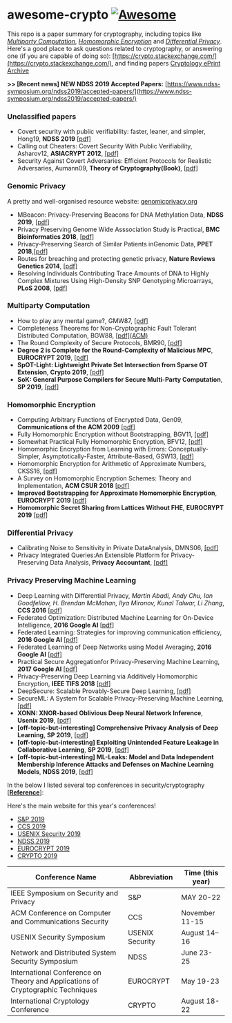 # awesome-crypto [![Awesome](https://awesome.re/badge.svg)](https://awesome.re)

This repo is a paper summary for cryptography, including topics like [*Multiparty Computation*](https://en.wikipedia.org/wiki/Secure_multi-party_computation), [*Homomorphic Encryption*](https://en.wikipedia.org/wiki/Homomorphic_encryption) and [*Differential Privacy*](https://en.wikipedia.org/wiki/Differential_privacy). Here's a good place to ask questions related to cryptography, or answering one (if you are capable of doing so): [https://crypto.stackexchange.com/](https://crypto.stackexchange.com/), and finding papers [Cryptology ePrint Archive](https://eprint.iacr.org/)

**>> [Recent news] NEW NDSS 2019 Accepted Papers:** [https://www.ndss-symposium.org/ndss2019/accepted-papers/](https://www.ndss-symposium.org/ndss2019/accepted-papers/)

### Unclassified papers
- Covert security with public verifiability: faster, leaner, and simpler, Hong19, **NDSS 2019** [[pdf]](https://eprint.iacr.org/2018/1108.pdf)
- Calling out Cheaters: Covert Security With Public Verifiability, Asharov12, **ASIACRYPT 2012**, [[pdf]](https://eprint.iacr.org/2012/708.pdf)
- Security Against Covert Adversaries: Efficient Protocols for Realistic Adversaries, Aumann09, **Theory of Cryptography(Book)**, [[pdf]](https://eprint.iacr.org/2007/060.pdf)

### Genomic Privacy

A pretty and well-organised resource website: [genomicprivacy.org](https://genomeprivacy.org/publications/)

- MBeacon: Privacy-Preserving Beacons for DNA Methylation Data, **NDSS 2019**, [[pdf]](https://www.ndss-symposium.org/wp-content/uploads/2019/02/ndss2019_03A-2_Hagestedt_paper.pdf)
- Privacy Preserving Genome Wide Asssociation Study is Practical, **BMC Bioinformatics 2018**, [[pdf]](https://eprint.iacr.org/2017/955.pdf)
- Privacy-Preserving Search of Similar Patients inGenomic Data, **PPET 2018**,[[pdf]](https://www.petsymposium.org/2018/files/papers/issue4/popets-2018-0034.pdf)
- Routes for breaching and protecting genetic privacy, **Nature Reviews Genetics 2014**, [[pdf]](https://www.ncbi.nlm.nih.gov/pubmed/24805122)
- Resolving Individuals Contributing Trace Amounts of DNA to Highly Complex Mixtures Using High-Density SNP Genotyping Microarrays, **PLoS 2008**, [[pdf]](https://journals.plos.org/plosgenetics/article?id=10.1371/journal.pgen.1000167)



### Multiparty Computation
- How to play any mental game?, GMW87, [[pdf]](https://dl.acm.org/citation.cfm?id=28420)
- Completeness Theorems for Non-Cryptographic Fault Tolerant Distributed Computation, BGW88, [[pdf]\(ACM\)](https://dl.acm.org/citation.cfm?id=62213)
- The Round Complexity of Secure Protocols, BMR90, [[pdf]](http://web.cs.ucdavis.edu/~rogaway/papers/bmr90)
- **Degree 2 is Complete for the Round-Complexity of Malicious MPC**, **EUROCRYPT 2019**, [[pdf]](https://eprint.iacr.org/2019/200.pdf)
- **SpOT-Light: Lightweight Private Set Intersection from Sparse OT Extension**, **Crypto 2019**, [[pdf]](https://eprint.iacr.org/2019/634.pdf)
- **SoK: General Purpose Compilers for Secure Multi-Party Computation**, **SP 2019**, [[pdf]](https://marsella.github.io/static/mpcsok.pdf)

### Homomorphic Encryption

- Computing Arbitrary Functions of Encrypted Data, Gen09, **Communications of the ACM 2009** [[pdf]](https://crypto.stanford.edu/craig/easy-fhe.pdf)
- Fully Homomorphic Encryption without Bootstrapping, BGV11, [[pdf]](https://eprint.iacr.org/2011/277.pdf)
- Somewhat Practical Fully Homomorphic Encryption, BFV12, [[pdf]](https://pdfs.semanticscholar.org/531f/8e756ea280f093138788ee896b3fa8ca085a.pdf)
- Homomorphic Encryption from Learning with Errors: Conceptually-Simpler, Asymptotically-Faster, Attribute-Based, GSW13, [[pdf]](https://eprint.iacr.org/2013/340.pdf)
- Homomorphic Encryption for Arithmetic of Approximate Numbers, CKSS16, [[pdf]](https://eprint.iacr.org/2016/421.pdf)
- A Survey on Homomorphic Encryption Schemes: Theory and Implementation, **ACM CSUR 2018** [[pdf]](https://arxiv.org/pdf/1704.03578.pdf)
- **Improved Bootstrapping for Approximate Homomorphic Encryption**, **EUROCRYPT 2019** [[pdf]](https://eprint.iacr.org/2018/1043.pdfhttps://eprint.iacr.org/2018/1043.pdf)
- **Homomorphic Secret Sharing from Lattices Without FHE**, **EUROCRYPT 2019** [[pdf]](https://eprint.iacr.org/2019/129.pdf)


### Differential Privacy
- Calibrating Noise to Sensitivity in Private DataAnalysis, DMNS06, [[pdf]](http://people.csail.mit.edu/asmith/PS/sensitivity-tcc-final.pdf)
- Privacy Integrated Queries:An Extensible Platform for Privacy-Preserving Data Analysis, **Privacy Accountant**, [[pdf]](https://www.microsoft.com/en-us/research/wp-content/uploads/2010/09/pinq-CACM.pdf)

### Privacy Preserving Machine Learning
- Deep Learning with Differential Privacy, *Martín Abadi, Andy Chu, Ian Goodfellow, H. Brendan McMahan, Ilya Mironov, Kunal Talwar, Li Zhang*, **CCS 2016** [[pdf]](https://arxiv.org/pdf/1607.00133.pdf)
- Federated Optimization: Distributed Machine Learning for On-Device Intelligence, **2016 Google AI** [[pdf]](https://arxiv.org/pdf/1610.02527.pdf)
- Federated Learning: Strategies for improving communication efficiency, **2016 Google AI** [[pdf]](https://arxiv.org/pdf/1610.05492.pdf)
- Federated Learning of Deep Networks using Model Averaging, **2016 Google AI** [[pdf]](https://pdfs.semanticscholar.org/8b41/9080cd37bdc30872b76f405ef6a93eae3304.pdf)
- Practical Secure Aggregationfor Privacy-Preserving Machine Learning, **2017 Google AI** [[pdf]](https://acmccs.github.io/papers/p1175-bonawitzA.pdf)
- Privacy-Preserving Deep Learning via Additively Homomorphic Encryption, **IEEE TIFS 2018** [[pdf]](https://eprint.iacr.org/2017/715.pdf)
- DeepSecure: Scalable Provably-Secure Deep Learning, [[pdf]](https://arxiv.org/ftp/arxiv/papers/1705/1705.08963.pdf)
- SecureML: A System for Scalable Privacy-Preserving Machine Learning, [[pdf]](https://eprint.iacr.org/2017/396.pdf)
- **XONN: XNOR-based Oblivious Deep Neural Network Inference**, **Usenix 2019**, [[pdf]](https://eprint.iacr.org/2019/171.pdf)
- **[off-topic-but-interesting] Comprehensive Privacy Analysis of Deep Learning**, **SP 2019**, [[pdf]](https://arxiv.org/pdf/1812.00910.pdf)
- **[off-topic-but-interesting] Exploiting Unintended Feature Leakage in Collaborative Learning**, **SP 2019**, [[pdf]](https://arxiv.org/pdf/1805.04049.pdf)
- **[off-topic-but-interesting] ML-Leaks: Model and Data Independent Membership Inference Attacks and Defenses on Machine Learning Models**, **NDSS 2019**, [[pdf]](https://arxiv.org/pdf/1806.01246.pdf)

In the below I listed several top conferences in security/cryptography [[**Reference**]](http://faculty.cs.tamu.edu/guofei/sec_conf_stat.htm):

Here's the main website for this year's conferences!
- [S&P 2019](https://www.ieee-security.org/TC/SP2019/)
- [CCS 2019](https://www.sigsac.org/ccs/CCS2019/)
- [USENIX Security 2019](https://www.usenix.org/conference/usenixsecurity19)
- [NDSS 2019](https://www.ndss-symposium.org/ndss2019/)
- [EUROCRYPT 2019](https://eurocrypt.iacr.org/2019/)
- [CRYPTO 2019](https://crypto.iacr.org/2019/)

| Conference Name                                                                     | Abbreviation    |Time (this year)|
|-------------------------------------------------------------------------------------|-----------------|----------------|
| IEEE Symposium on Security and Privacy                                              | S&P             |MAY 20-22       |
| ACM Conference on Computer and Communications Security                              | CCS             |November 11-15  |
| USENIX Security Symposium                                                           | USENIX Security |August 14–16    |
| Network and Distributed System Security Symposium                                   | NDSS            |June 23-25      |
| International Conference on Theory and Applications of Cryptographic Techniques     | EUROCRYPT       |May 19-23       |
| International Cryptology Conference                                                 | CRYPTO          |August 18-22    |


